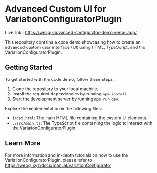 # Advanced Custom UI for VariationConfiguratorPlugin

Live link : https://webgi-advanced-configurator-demo.vercel.app/

This repository contains a code demo showcasing how to create an advanced custom user interface (UI) using HTML, TypeScript, and the VariationConfiguratorPlugin.

## Getting Started

To get started with the code demo, follow these steps:

1. Clone the repository to your local machine.
2. Install the required dependencies by running `npm install`.
3. Start the development server by running `npm run dev`.

Explore the implementation in the following files:

- `index.html`: The main HTML file containing the custom UI elements.
- `./src/main.ts`: The TypeScript file containing the logic to interact with the VariationConfiguratorPlugin.

## Learn More

For more information and in-depth tutorials on how to use the VariationConfiguratorPlugin, please refer to https://webgi.xyz/docs/manual/variationConfigurator

